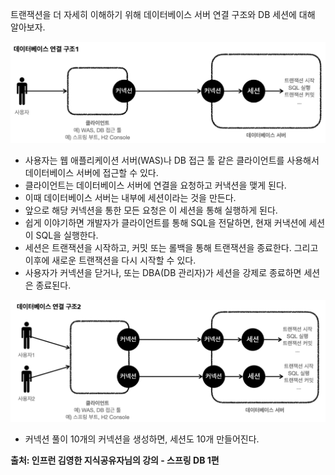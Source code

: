 트랜잭션을 더 자세히 이해하기 위해 데이터베이스 서버 연결 구조와 DB 세션에 대해 알아보자.

![](../images/Pasted_image_20250707231146.png)
- 사용자는 웹 애플리케이션 서버(WAS)나 DB 접근 툴 같은 클라이언트를 사용해서 데이터베이스 서버에 접근할 수 있다.
- 클라이언트는 데이터베이스 서버에 연결을 요청하고 커낵션을 맺게 된다.
- 이때 데이터베이스 서버는 내부에 세션이라는 것을 만든다.
- 앞으로 해당 커넥션을 통한 모든 요청은 이 세션을 통해 실행하게 된다.
- 쉽게 이야기하면 개발자가 클라이언트를 통해 SQL을 전달하면, 현재 커낵션에 세션이 SQL을 실행한다.
- 세션은 트랜잭션을 시작하고, 커밋 또는 롤백을 통해 트랜잭션을 종료한다. 그리고 이후에 새로운 트랜잭션을 다시 시작할 수 있다.
- 사용자가 커넥션을 닫거나, 또는 DBA(DB 관리자)가 세션을 강제로 종료하면 세션은 종료된다.

![](../images/Pasted_image_20250707231219.png)
- 커넥션 풀이 10개의 커넥션을 생성하면, 세션도 10개 만들어진다.


__출처: 인프런 김영한 지식공유자님의 강의 - 스프링 DB 1편__